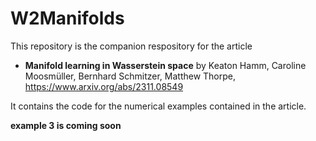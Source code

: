 # W2Manifolds
This repository is the companion respository for the article
* **Manifold learning in Wasserstein space** by Keaton Hamm, Caroline Moosmüller, Bernhard Schmitzer, Matthew Thorpe, https://www.arxiv.org/abs/2311.08549

It contains the code for the numerical examples contained in the article.

**example 3 is coming soon**
